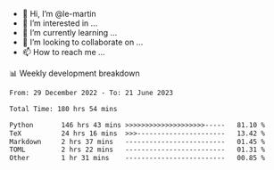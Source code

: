 - 👋 Hi, I’m @le-martin
- 👀 I’m interested in ...
- 🌱 I’m currently learning ...
- 💞️ I’m looking to collaborate on ...
- 📫 How to reach me ...

<!---
Tutorial for using WakaTime stats in GitHub profile: https://github.com/athul/waka-readme
-->

📊 Weekly development breakdown
<!--START_SECTION:waka-->

```txt
From: 29 December 2022 - To: 21 June 2023

Total Time: 180 hrs 54 mins

Python       146 hrs 43 mins >>>>>>>>>>>>>>>>>>>>-----   81.10 %
TeX          24 hrs 16 mins  >>>----------------------   13.42 %
Markdown     2 hrs 37 mins   -------------------------   01.45 %
TOML         2 hrs 22 mins   -------------------------   01.31 %
Other        1 hr 31 mins    -------------------------   00.85 %
```

<!--END_SECTION:waka-->

<!---
le-martin/le-martin is a ✨ special ✨ repository because its `README.md` (this file) appears on your GitHub profile.
You can click the Preview link to take a look at your changes.
--->
